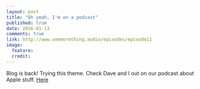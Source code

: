 ```yaml
---
layout: post
title: "Oh yeah, I'm on a podcast"
published: true
date: 2016-01-13
comments: true
link: http://www.onemorething.audio/episodes/episode11
image:
  feature: 
  credit: 
---
```


Blog is back! Trying this theme. Check Dave and I out on our podcast about Apple stuff. [Here](http://www.onemorething.audio/episodes/episode11)